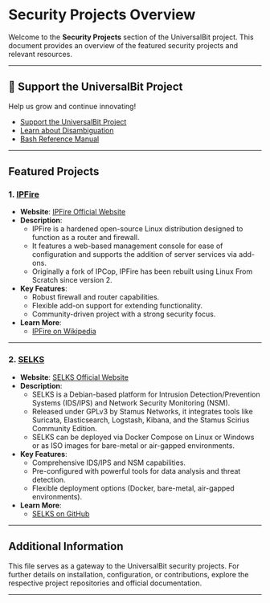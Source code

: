 # Security Projects Overview

Welcome to the **Security Projects** section of the UniversalBit project. This document provides an overview of the featured security projects and relevant resources.

---

## 📢 Support the UniversalBit Project
Help us grow and continue innovating!  
- [Support the UniversalBit Project](https://github.com/universalbit-dev/universalbit-dev/tree/main/support)  
- [Learn about Disambiguation](https://en.wikipedia.org/wiki/Wikipedia:Disambiguation)  
- [Bash Reference Manual](https://www.gnu.org/software/bash/manual/)

---


## Featured Projects

### 1. [IPFire](https://github.com/universalbit-dev/universalbit-dev/tree/main/ipfire)
- **Website**: [IPFire Official Website](https://www.ipfire.org/)
- **Description**:
  - IPFire is a hardened open-source Linux distribution designed to function as a router and firewall.
  - It features a web-based management console for ease of configuration and supports the addition of server services via add-ons.
  - Originally a fork of IPCop, IPFire has been rebuilt using Linux From Scratch since version 2.
- **Key Features**:
  - Robust firewall and router capabilities.
  - Flexible add-on support for extending functionality.
  - Community-driven project with a strong security focus.
- **Learn More**:
  - [IPFire on Wikipedia](https://en.wikipedia.org/wiki/IPFire)

---

### 2. [SELKS](https://github.com/StamusNetworks/SELKS/blob/master/README.rst)
- **Website**: [SELKS Official Website](https://www.stamus-networks.com/selks)
- **Description**:
  - SELKS is a Debian-based platform for Intrusion Detection/Prevention Systems (IDS/IPS) and Network Security Monitoring (NSM).
  - Released under GPLv3 by Stamus Networks, it integrates tools like Suricata, Elasticsearch, Logstash, Kibana, and the Stamus Scirius Community Edition.
  - SELKS can be deployed via Docker Compose on Linux or Windows or as ISO images for bare-metal or air-gapped environments.
- **Key Features**:
  - Comprehensive IDS/IPS and NSM capabilities.
  - Pre-configured with powerful tools for data analysis and threat detection.
  - Flexible deployment options (Docker, bare-metal, air-gapped environments).
- **Learn More**:
  - [SELKS on GitHub](https://github.com/StamusNetworks/SELKS)

---

## Additional Information
This file serves as a gateway to the UniversalBit security projects. For further details on installation, configuration, or contributions, explore the respective project repositories and official documentation.

---
